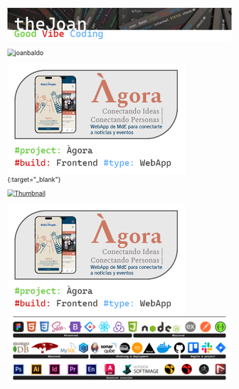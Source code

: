 ![Header](./assets/Joan_header.jpg)

<p align="left"> <img src="https://komarev.com/ghpvc/?username=joanbaldo" alt="joanbaldo" /> </p>


<!-- <div align="center"> -->
<!-- [![AgoraFrontend](./assets/Card_Agora_FE.jpg)](https://github.com/joanbaldo/Demo_Site_v1_HTML_CSS)  -->
[![AgoraFrontend](./assets/Card_Agora_FE.jpg)](https://github.com/joanbaldo/Demo_Site_v1_HTML_CSS){:target="_blank"}


<!-- ![AgoraFrontend](./assets/Card_Agora_FE.jpg)  -->
<!-- </div> -->

[![Thumbnail](./brand/curso-react18-espanol.png)](https://www.youtube.com/watch?v=o0HwamjhsWw)


![AgoraFrontend](./assets/Card_Agora_FE.jpg)
![skills](./assets/SW_stack_line.jpg)